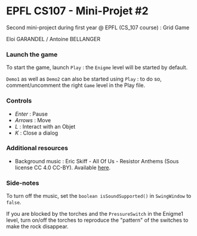 # EPFL CS107 - Mini-Projet #2

Second mini-project during first year @ EPFL (CS_107 course) : Grid Game

Eloi GARANDEL / Antoine BELLANGER

### Launch the game

To start the game, launch `Play` : the `Enigme` level will be started by default.

`Demo1` as well as `Demo2` can also be started using `Play` : to do so, comment/uncomment the right `Game` level in the Play file.  

### Controls

* _Enter_ : Pause
* _Arrows_ : Move
* _L_ : Interact with an Objet
* _K_ : Close a dialog

### Additional resources

* Background music : Eric Skiff - All Of Us - Resistor Anthems (Sous license CC 4.0 CC-BY). Available [here](https://ericskiff.com/music/).

### Side-notes

To turn off the music, set the `boolean isSoundSupported()` in `SwingWindow` to `false`.

If you are blocked by the torches and the `PressureSwitch` in the Enigme1 level, turn on/off the torches to reproduce the "pattern" of the switches to make the rock disappear. 
